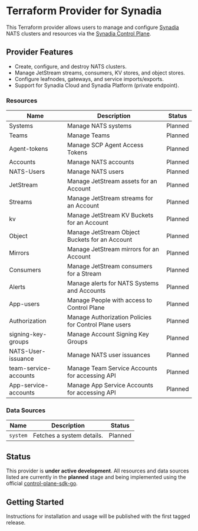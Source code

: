 # Terraform Provider for Synadia

This Terraform provider allows users to manage and configure [Synadia](https://synadia.com) NATS clusters and resources via the [Synadia Control Plane](https://github.com/synadia-io/control-plane-sdk-go).

## Provider Features

- Create, configure, and destroy NATS clusters.
- Manage JetStream streams, consumers, KV stores, and object stores.
- Configure leafnodes, gateways, and service imports/exports.
- Support for Synadia Cloud and Synadia Platform (private endpoint).

### Resources

| Name | Description | Status |
|------|-------------|--------|
| Systems | Manage NATS systems | Planned |
| Teams | Manage Teams | Planned |
| Agent-tokens | Manage SCP Agent Access Tokens | Planned |
| Accounts | Manage NATS accounts | Planned |
| NATS-Users | Manage NATS users | Planned |
| JetStream | Manage JetStream assets for an Account | Planned |
| Streams | Manage JetStream streams for an Account | Planned |
| kv | Manage JetStream KV Buckets for an Account | Planned |
| Object | Manage JetStream Object Buckets for an Account | Planned |
| Mirrors | Manage JetStream mirrors for an Account | Planned |
| Consumers | Manage JetStream consumers for a Stream | Planned |
| Alerts | Manage alerts for NATS Systems and Accounts | Planned |
| App-users | Manage People with access to Control Plane | Planned |
| Authorization | Manage Authorization Policies for Control Plane users | Planned |
| signing-key-groups | Manage Account Signing Key Groups | Planned |
| NATS-User-issuance | Manage NATS user issuances | Planned |
| team-service-accounts | Manage Team Service Accounts for accessing API | Planned |
| App-service-accounts | Manage App Service Accounts for accessing API | Planned |


### Data Sources

| Name | Description | Status |
|------|-------------|--------|
| `system` | Fetches a system details. | Planned |


## Status

This provider is **under active development**. All resources and data sources listed are currently in the **planned** stage and being implemented using the official [control-plane-sdk-go](https://github.com/synadia-io/control-plane-sdk-go).

## Getting Started

Instructions for installation and usage will be published with the first tagged release.





